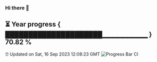 ### Hi there 👋
⏳ Year progress { █████████████████████▁▁▁▁▁▁▁▁▁ } 70.82 %
---
⏰ Updated on Sat, 16 Sep 2023 12:08:23 GMT
![Progress Bar CI](https://github.com/Moyi321/Moyi321/workflows/Progress%20Bar%20CI/badge.svg)
